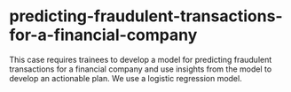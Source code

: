 # predicting-fraudulent-transactions-for-a-financial-company
This case requires trainees to develop a model for predicting fraudulent transactions for a  financial company and use insights from the model to develop an actionable plan.
We use a logistic regression model.
